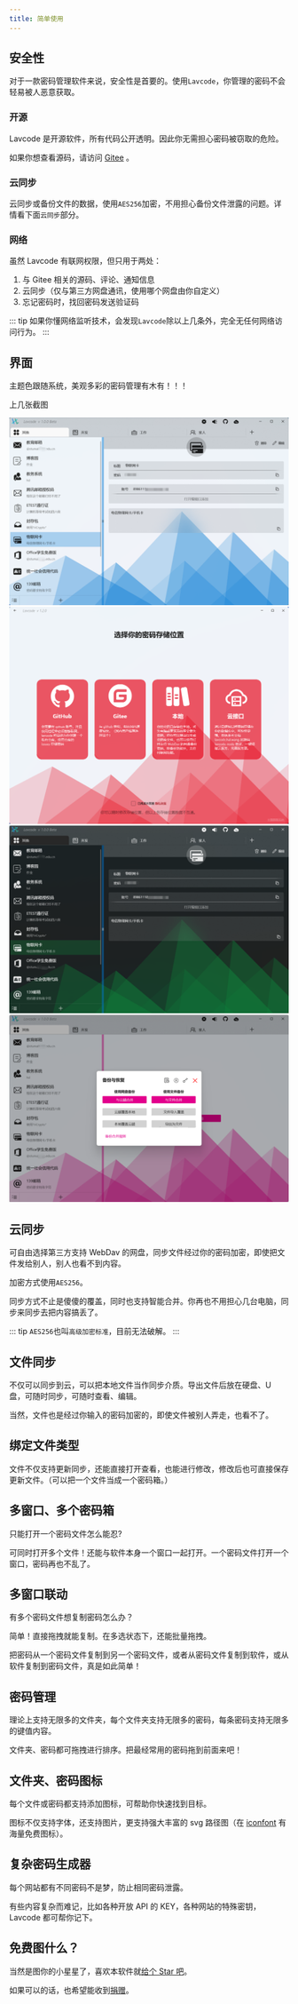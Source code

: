 ```yaml
---
title: 简单使用
---
```


## 安全性

对于一款密码管理软件来说，安全性是首要的。使用`Lavcode`，你管理的密码不会轻易被人恶意获取。

### 开源

Lavcode 是开源软件，所有代码公开透明。因此你无需担心密码被窃取的危险。

如果你想查看源码，请访问 [Gitee](https://github.com/hbrwang/Lavcode) 。

### 云同步

云同步或备份文件的数据，使用`AES256`加密，不用担心备份文件泄露的问题。详情看下面`云同步`部分。

### 网络

虽然 Lavcode 有联网权限，但只用于两处：

1. 与 Gitee 相关的源码、评论、通知信息
2. 云同步（仅与第三方网盘通讯，使用哪个网盘由你自定义）
3. 忘记密码时，找回密码发送验证码

::: tip
如果你懂网络监听技术，会发现`Lavcode`除以上几条外，完全无任何网络访问行为。
:::

## 界面

主题色跟随系统，美观多彩的密码管理有木有！！！

上几张截图

![截图1](/screenshots/1.png)
![截图2](/screenshots/2.png)
![截图3](/screenshots/3.png)
![截图4](/screenshots/4.png)

## 云同步

可自由选择第三方支持 WebDav 的网盘，同步文件经过你的密码加密，即使把文件发给别人，别人也看不到内容。

加密方式使用`AES256`。

同步方式不止是傻傻的覆盖，同时也支持智能合并。你再也不用担心几台电脑，同步来同步去把内容搞丢了。

::: tip
`AES256`也叫`高级加密标准`，目前无法破解。
:::

## 文件同步

不仅可以同步到云，可以把本地文件当作同步介质。导出文件后放在硬盘、U 盘，可随时同步，可随时查看、编辑。

当然，文件也是经过你输入的密码加密的，即使文件被别人弄走，也看不了。

## 绑定文件类型

文件不仅支持更新同步，还能直接打开查看，也能进行修改，修改后也可直接保存更新文件。（可以把一个文件当成一个密码箱。）

## 多窗口、多个密码箱

只能打开一个密码文件怎么能忍?

可同时打开多个文件！还能与软件本身一个窗口一起打开。一个密码文件打开一个窗口，密码再也不乱了。

## 多窗口联动

有多个密码文件想复制密码怎么办？

简单！直接拖拽就能复制。在多选状态下，还能批量拖拽。

把密码从一个密码文件复制到另一个密码文件，或者从密码文件复制到软件，或从软件复制到密码文件，真是如此简单！

## 密码管理

理论上支持无限多的文件夹，每个文件夹支持无限多的密码，每条密码支持无限多的键值内容。

文件夹、密码都可拖拽进行排序。把最经常用的密码拖到前面来吧！

## 文件夹、密码图标

每个文件或密码都支持添加图标，可帮助你快速找到目标。

图标不仅支持字体，还支持图片，更支持强大丰富的 svg 路径图（在 [iconfont](https://www.iconfont.cn/collections) 有海量免费图标）。

## 复杂密码生成器

每个网站都有不同密码不是梦，防止相同密码泄露。

有些内容复杂而难记，比如各种开放 API 的 KEY，各种网站的特殊密钥，Lavcode 都可帮你记下。

## 免费图什么？

当然是图你的小星星了，喜欢本软件就[给个 Star 吧](https://github.com/hbrwang/Lavcode)。

如果可以的话，也希望能收到[捐赠](/pages/donate)。
